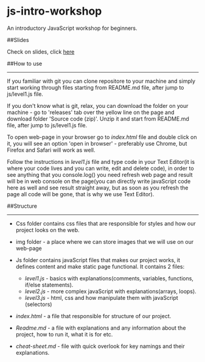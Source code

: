# js-intro-workshop

An introductory JavaScript workshop for beginners.

##Slides

Check on slides, click [here](https://slides.com/tanyabutenko/ngs-intro/live#/1)



##How to use
_______________



If you familiar with git you can clone repositore to your machine and simply start working
through files starting from README.md file, after jump to js/level1.js file.


If you don't know what is git, relax, you can download the folder on your machine - go to 
'releases' tab over the yellow line on the page and download folder 'Source code (zip)'.
Unzip it and start from README.md file, after jump to js/level1.js file.


To open web-page in your browser go to _index.html_ file and double click on it, you will see
an option 'open in browser' - preferably use Chrome, but Firefox and Safari will work as well.

Follow the instructions in _level1.js_ file and type code in your Text Editor(it is where your code lives and you can write, edit and delete code), in order to see anything that you console.log() you need refresh web page and result will be in web console on the page(you can directly write javaScript code here as well and see result straight away, but as soon as you refresh the page all code will be gone, that is why we use Text Editor).



##Structure
____________________


- Css folder contains css files that are responsible for styles and how our project looks on the web.

- img folder - a place where we can store images that we will use on our web-page

- Js folder contains javaScript files that makes our project works, it defines content and make static page functional.
    It contains 2 files:
    - _level1.js_ - basics with explanations(comments, variables, functions, if/else statements).
    - _level2.js_ - more complex javaScript with explanations(arrays, loops).
    - _level3.js_ - html, css and how manipulate them with javaScript (selectors)

- _index.html_ - a file that responsible for structure of our project.

- _Readme.md_ - a file with explanations and any information about the project, how to run it, what it is for etc.

- _cheat-sheet.md_ - file with quick overlook for key namings and their explanations.
